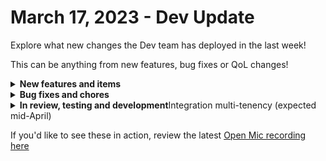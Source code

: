 # March 17, 2023 - Dev Update

Explore what new changes the Dev team has deployed in the last week!

This can be anything from new features, bug fixes or QoL changes!

<details>

<summary><strong>New features and items</strong></summary>

*

</details>

<details>

<summary><strong>Bug fixes and chores</strong></summary>

* Fixed autocomplete for variable configuration
* Fixed Auvik generic action query param error
* Fixes for With Items
* Fixed Teams subscriptions that weren’t triggering workflows

</details>

<details>

<summary><strong>In review, testing and development</strong>Integration multi-tenency (expected mid-April)</summary>



</details>

If you'd like to see these in action, review the latest [Open Mic recording here](../roc-open-mics/2023-roc-open-mics/march-17th-2023-email-tracking-workflow-listening-and-url-parametering.md)
